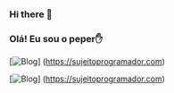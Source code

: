 ### Hi there 👋
### Olá! Eu sou o peper✋

[![Blog](https://img.shields.io/badge/JavaScript-F7DF1E?style=for-the-badge&logo=javascript&logoColor=black/)]
(https://sujeitoprogramador.com)

[![Blog](https://img.shields.io/badge/JavaScript-F7DF1E?style=for-the-badge&logo=javascript&logoColor=black/)]
(https://sujeitoprogramador.com)





